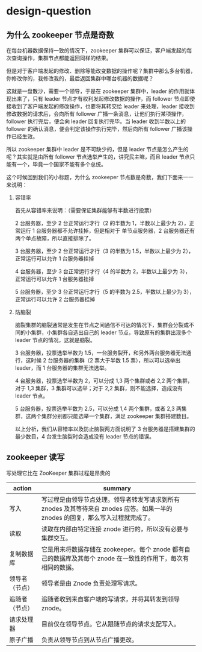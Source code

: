 # design-question

## 为什么 zookeeper 节点是奇数

在每台机器数据保持一致的情况下，zookeeper 集群可以保证，客户端发起的每次查询操作，集群节点都能返回同样的结果。

但是对于客户端发起的修改、删除等能改变数据的操作呢？集群中那么多台机器，你修改你的，我修改我的，最后返回集群中哪台机器的数据呢？

这就是一盘散沙，需要一个领导，于是在 zookeeper 集群中，leader 的作用就体现出来了，只有 leader 节点才有权利发起修改数据的操作，而 follower 节点即使接收到了客户端发起的修改操作，也要将其转交给 leader 来处理，leader 接收到修改数据的请求后，会向所有 follower 广播一条消息，让他们执行某项操作，follower 执行完后，便会向 leader 回复执行完毕。当 leader 收到半数以上的 follower 的确认消息，便会判定该操作执行完毕，然后向所有 follower 广播该操作已经生效。

所以 zookeeper 集群中 leader 是不可缺少的，但是 leader 节点是怎么产生的呢？其实就是由所有 follower 节点选举产生的，讲究民主嘛，而且 leader 节点只能有一个，毕竟一个国家不能有多个总统。

这个时候回到我们的小标题，为什么 zookeeper 节点数是奇数，我们下面来一一来说明：

1. 容错率

   首先从容错率来说明：（需要保证集群能够有半数进行投票）

   2 台服务器，至少 2 台正常运行才行（2 的半数为 1，半数以上最少为 2），正常运行 1 台服务器都不允许挂掉，但是相对于 单节点服务器，2 台服务器还有两个单点故障，所以直接排除了。

   3 台服务器，至少 2 台正常运行才行（3 的半数为 1.5，半数以上最少为 2），正常运行可以允许 1 台服务器挂掉

   4 台服务器，至少 3 台正常运行才行（4 的半数为 2，半数以上最少为 3），正常运行可以允许 1 台服务器挂掉

   5 台服务器，至少 3 台正常运行才行（5 的半数为 2.5，半数以上最少为 3），正常运行可以允许 2 台服务器挂掉

2. 防脑裂

   脑裂集群的脑裂通常是发生在节点之间通信不可达的情况下，集群会分裂成不同的小集群，小集群各自选出自己的 leader 节点，导致原有的集群出现多个 leader 节点的情况，这就是脑裂。

   3 台服务器，投票选举半数为 1.5，一台服务裂开，和另外两台服务器无法通行，这时候 2 台服务器的集群（2 票大于半数 1.5 票），所以可以选举出 leader，而 1 台服务器的集群无法选举。

   4 台服务器，投票选举半数为 2，可以分成 1,3 两个集群或者 2,2 两个集群，对于 1,3 集群，3 集群可以选举；对于 2,2 集群，则不能选择，造成没有 leader 节点。

   5 台服务器，投票选举半数为 2.5，可以分成 1,4 两个集群，或者 2,3 两集群，这两个集群分别都只能选举一个集群，满足 zookeeper 集群搭建数目。

   以上分析，我们从容错率以及防止脑裂两方面说明了 3 台服务器是搭建集群的最少数目，4 台发生脑裂时会造成没有 leader 节点的错误。

## zookeeper 读写

写处理它比在 ZooKeeper 集群过程是昂贵的

| action         | summary                                                                                                                          |
| -------------- | -------------------------------------------------------------------------------------------------------------------------------- |
| 写入           | 写过程是由领导节点处理。领导者转发写请求到所有 znodes 及其等待来自 znodes 应答。如果一半的 znodes 的回复，那么写入过程就完成了。 |
| 读取           | 读取在内部由特定连接 znode 进行的，所以没有必要与集群交互。                                                                      |
| 复制数据库     | 它是用来将数据存储在 zookeeper。每个 znode 都有自己的数据库及其每个 znode 在一致性的作用下，每次有相同的数据。                   |
| 领导者（节点） | 领导者是由 Znode 负责处理写请求。                                                                                                |
| 追随者（节点） | 追随者收到来自客户端的写请求，并将其转发到领导 znode。                                                                           |
| 请求处理器     | 目前仅在领导节点。它从跟随节点的请求支配写入。                                                                                   |
| 原子广播       | 负责从领导节点到从节点广播更改。                                                                                                 |
